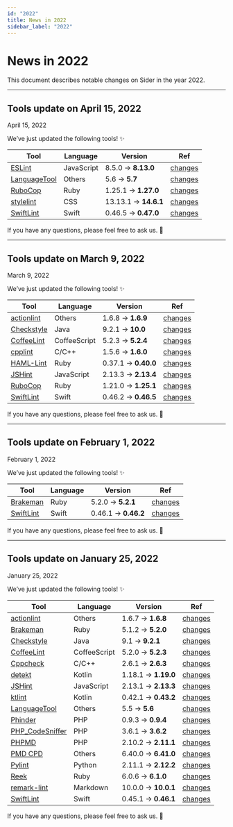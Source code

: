 ```yaml
---
id: "2022"
title: News in 2022
sidebar_label: "2022"
---
```


# News in 2022

This document describes notable changes on Sider in the year 2022.

---

## Tools update on April 15, 2022

<time className="NewsDate" dateTime="2022-04-15">April 15, 2022</time>

We’ve just updated the following tools! ✨

| Tool                                            | Language   | Version              | Ref                                                                                                      |
| ----------------------------------------------- | ---------- | -------------------- | -------------------------------------------------------------------------------------------------------- |
| [ESLint](../tools/javascript/eslint.md)         | JavaScript | 8.5.0 → **8.13.0**   | [changes](https://eslint.org/blog/2022/04/eslint-v8.13.0-released)                                       |
| [LanguageTool](../tools/others/languagetool.md) | Others     | 5.6 → **5.7**        | [changes](https://github.com/languagetool-org/languagetool/blob/v5.7/languagetool-standalone/CHANGES.md) |
| [RuboCop](../tools/ruby/rubocop.md)             | Ruby       | 1.25.1 → **1.27.0**  | [changes](https://github.com/rubocop/rubocop/releases/tag/v1.27.0)                                       |
| [stylelint](../tools/css/stylelint.md)          | CSS        | 13.13.1 → **14.6.1** | [changes](https://github.com/stylelint/stylelint/releases/tag/14.6.1)                                    |
| [SwiftLint](../tools/swift/swiftlint.md)        | Swift      | 0.46.5 → **0.47.0**  | [changes](https://github.com/realm/SwiftLint/blob/0.47.0/CHANGELOG.md)                                   |

If you have any questions, please feel free to ask us. 💬

---

## Tools update on March 9, 2022

<time className="NewsDate" dateTime="2022-03-09">March 9, 2022</time>

We’ve just updated the following tools! ✨

| Tool                                            | Language     | Version             | Ref                                                                                      |
| ----------------------------------------------- | ------------ | ------------------- | ---------------------------------------------------------------------------------------- |
| [actionlint](../tools/others/actionlint.md)     | Others       | 1.6.8 → **1.6.9**   | [changes](https://github.com/rhysd/actionlint/blob/main/CHANGELOG.md#v169---24-feb-2022) |
| [Checkstyle](../tools/java/checkstyle.md)       | Java         | 9.2.1 → **10.0**    | [changes](https://checkstyle.org/releasenotes.html#Release_10.0)                         |
| [CoffeeLint](../tools/javascript/coffeelint.md) | CoffeeScript | 5.2.3 → **5.2.4**   | [changes](https://github.com/coffeelint/coffeelint/blob/v5.2.4/CHANGELOG.md)             |
| [cpplint](../tools/cplusplus/cpplint.md)        | C/C++        | 1.5.6 → **1.6.0**   | [changes](https://github.com/cpplint/cpplint/blob/1.6.0/changelog.rst)                   |
| [HAML-Lint](../tools/ruby/haml-lint.md)         | Ruby         | 0.37.1 → **0.40.0** | [changes](https://github.com/sds/haml-lint/blob/v0.40.0/CHANGELOG.md)                    |
| [JSHint](../tools/javascript/jshint.md)         | JavaScript   | 2.13.3 → **2.13.4** | [changes](https://github.com/jshint/jshint/releases/tag/2.13.4)                          |
| [RuboCop](../tools/ruby/rubocop.md)             | Ruby         | 1.21.0 → **1.25.1** | [changes](https://github.com/rubocop/rubocop/releases/tag/v1.25.0)                       |
| [SwiftLint](../tools/swift/swiftlint.md)        | Swift        | 0.46.2 → **0.46.5** | [changes](https://github.com/realm/SwiftLint/blob/0.46.5/CHANGELOG.md)                   |

If you have any questions, please feel free to ask us. 💬

---

## Tools update on February 1, 2022

<time className="NewsDate" dateTime="2022-02-01">February 1, 2022</time>

We’ve just updated the following tools! ✨

| Tool                                     | Language | Version             | Ref                                                                         |
| ---------------------------------------- | -------- | ------------------- | --------------------------------------------------------------------------- |
| [Brakeman](../tools/ruby/brakeman.md)    | Ruby     | 5.2.0 → **5.2.1**   | [changes](https://github.com/presidentbeef/brakeman/blob/v5.2.1/CHANGES.md) |
| [SwiftLint](../tools/swift/swiftlint.md) | Swift    | 0.46.1 → **0.46.2** | [changes](https://github.com/realm/SwiftLint/blob/0.46.2/CHANGELOG.md)      |

If you have any questions, please feel free to ask us. 💬

---

## Tools update on January 25, 2022

<time className="NewsDate" dateTime="2022-01-25">January 25, 2022</time>

We’ve just updated the following tools! ✨

| Tool                                            | Language     | Version             | Ref                                                                                                      |
| ----------------------------------------------- | ------------ | ------------------- | -------------------------------------------------------------------------------------------------------- |
| [actionlint](../tools/others/actionlint.md)     | Others       | 1.6.7 → **1.6.8**   | [changes](https://github.com/rhysd/actionlint/blob/main/CHANGELOG.md#v168---15-nov-2021)                 |
| [Brakeman](../tools/ruby/brakeman.md)           | Ruby         | 5.1.2 → **5.2.0**   | [changes](https://github.com/presidentbeef/brakeman/blob/v5.2.0/CHANGES.md)                              |
| [Checkstyle](../tools/java/checkstyle.md)       | Java         | 9.1 → **9.2.1**     | [changes](https://checkstyle.org/releasenotes.html#Release_9.2.1)                                        |
| [CoffeeLint](../tools/javascript/coffeelint.md) | CoffeeScript | 5.2.0 → **5.2.3**   | [changes](https://github.com/coffeelint/coffeelint/blob/v5.2.3/CHANGELOG.md)                             |
| [Cppcheck](../tools/cplusplus/cppcheck.md)      | C/C++        | 2.6.1 → **2.6.3**   | [changes](https://github.com/danmar/cppcheck/releases/tag/2.6.3)                                         |
| [detekt](../tools/kotlin/detekt.md)             | Kotlin       | 1.18.1 → **1.19.0** | [changes](https://detekt.github.io/detekt/changelog.html#1190---2021-11-29)                              |
| [JSHint](../tools/javascript/jshint.md)         | JavaScript   | 2.13.1 → **2.13.3** | [changes](https://github.com/jshint/jshint/releases/tag/2.13.3)                                          |
| [ktlint](../tools/kotlin/ktlint.md)             | Kotlin       | 0.42.1 → **0.43.2** | [changes](https://github.com/pinterest/ktlint/blob/0.43.2/CHANGELOG.md)                                  |
| [LanguageTool](../tools/others/languagetool.md) | Others       | 5.5 → **5.6**       | [changes](https://github.com/languagetool-org/languagetool/blob/v5.6/languagetool-standalone/CHANGES.md) |
| [Phinder](../tools/php/phinder.md)              | PHP          | 0.9.3 → **0.9.4**   | [changes](https://github.com/sider/phinder/releases/tag/v0.9.4)                                          |
| [PHP_CodeSniffer](../tools/php/code-sniffer.md) | PHP          | 3.6.1 → **3.6.2**   | [changes](https://github.com/squizlabs/PHP_CodeSniffer/releases/tag/3.6.2)                               |
| [PHPMD](../tools/php/phpmd.md)                  | PHP          | 2.10.2 → **2.11.1** | [changes](https://github.com/phpmd/phpmd/releases/tag/2.11.1)                                            |
| [PMD CPD](../tools/others/pmd-cpd.md)           | Others       | 6.40.0 → **6.41.0** | [changes](https://pmd.github.io/pmd-6.41.0/pmd_release_notes.html)                                       |
| [Pylint](../tools/python/pylint.md)             | Python       | 2.11.1 → **2.12.2** | [changes](https://github.com/PyCQA/pylint/releases/tag/v2.12.2)                                          |
| [Reek](../tools/ruby/reek.md)                   | Ruby         | 6.0.6 → **6.1.0**   | [changes](https://github.com/troessner/reek/blob/v6.1.0/CHANGELOG.md)                                    |
| [remark-lint](../tools/markdown/remark-lint.md) | Markdown     | 10.0.0 → **10.0.1** | [changes](https://github.com/remarkjs/remark/releases/tag/14.0.2)                                        |
| [SwiftLint](../tools/swift/swiftlint.md)        | Swift        | 0.45.1 → **0.46.1** | [changes](https://github.com/realm/SwiftLint/blob/0.46.1/CHANGELOG.md)                                   |

If you have any questions, please feel free to ask us. 💬
